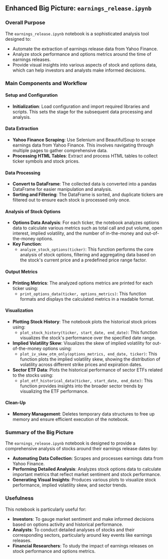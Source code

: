 ## Enhanced Big Picture: `earnings_release.ipynb`

### Overall Purpose

The `earnings_release.ipynb` notebook is a sophisticated analysis tool designed to:

- Automate the extraction of earnings release data from Yahoo Finance.
- Analyze stock performance and options metrics around the time of earnings releases.
- Provide visual insights into various aspects of stock and options data, which can help investors and analysts make informed decisions.

### Main Components and Workflow

#### Setup and Configuration
- **Initialization**: Load configuration and import required libraries and scripts. This sets the stage for the subsequent data processing and analysis.

#### Data Extraction
- **Yahoo Finance Scraping**: Use Selenium and BeautifulSoup to scrape earnings data from Yahoo Finance. This involves navigating through multiple pages to gather comprehensive data.
- **Processing HTML Tables**: Extract and process HTML tables to collect ticker symbols and stock prices.

#### Data Processing
- **Convert to DataFrame**: The collected data is converted into a pandas DataFrame for easier manipulation and analysis.
- **Sorting and Filtering**: The DataFrame is sorted, and duplicate tickers are filtered out to ensure each stock is processed only once.

#### Analysis of Stock Options
- **Options Data Analysis**: For each ticker, the notebook analyzes options data to calculate various metrics such as total call and put volume, open interest, implied volatility, and the number of in-the-money and out-of-the-money options.
- **Key Function**:
    - `analyze_stock_options(ticker)`: This function performs the core analysis of stock options, filtering and aggregating data based on the stock's current price and a predefined price range factor.

#### Output Metrics
- **Printing Metrics**: The analyzed options metrics are printed for each ticker using:
    - `print_options_data(ticker, options_metrics)`: This function formats and displays the calculated metrics in a readable format.

#### Visualization
- **Plotting Stock History**: The notebook plots the historical stock prices using:
    - `plot_stock_history(ticker, start_date, end_date)`: This function visualizes the stock's performance over the specified date range.
- **Implied Volatility Skew**: Visualizes the skew of implied volatility for out-of-the-money options using:
    - `plot_iv_skew_otm_only(options_metrics, end_date, ticker)`: This function plots the implied volatility skew, showing the distribution of volatility across different strike prices and expiration dates.
- **Sector ETF Data**: Plots the historical performance of sector ETFs related to the stocks using:
    - `plot_etf_historical_data(ticker, start_date, end_date)`: This function provides insights into the broader sector trends by visualizing the ETF performance.

#### Clean-Up
- **Memory Management**: Deletes temporary data structures to free up memory and ensure efficient execution of the notebook.

### Summary of the Big Picture

The `earnings_release.ipynb` notebook is designed to provide a comprehensive analysis of stocks around their earnings release dates by:

- **Automating Data Collection**: Scrapes and processes earnings data from Yahoo Finance.
- **Performing Detailed Analysis**: Analyzes stock options data to calculate important metrics that reflect market sentiment and stock performance.
- **Generating Visual Insights**: Produces various plots to visualize stock performance, implied volatility skew, and sector trends.

### Usefulness

This notebook is particularly useful for:

- **Investors**: To gauge market sentiment and make informed decisions based on options activity and historical performance.
- **Analysts**: To conduct detailed analyses of stocks and their corresponding sectors, particularly around key events like earnings releases.
- **Financial Researchers**: To study the impact of earnings releases on stock performance and options metrics.
